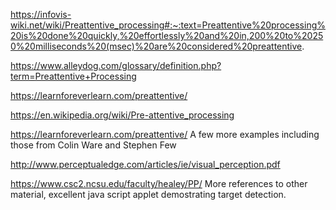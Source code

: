 https://infovis-wiki.net/wiki/Preattentive_processing#:~:text=Preattentive%20processing%20is%20done%20quickly,%20effortlessly%20and%20in,200%20to%20250%20milliseconds%20(msec)%20are%20considered%20preattentive.

https://www.alleydog.com/glossary/definition.php?term=Preattentive+Processing

https://learnforeverlearn.com/preattentive/

https://en.wikipedia.org/wiki/Pre-attentive_processing

https://learnforeverlearn.com/preattentive/
A few more examples including those from Colin Ware and Stephen Few

http://www.perceptualedge.com/articles/ie/visual_perception.pdf

https://www.csc2.ncsu.edu/faculty/healey/PP/
More references to other material, excellent java script applet demostrating target detection.